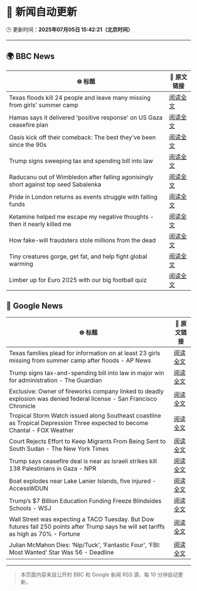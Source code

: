 # 🧠 新闻自动更新

🕒 更新时间：**2025年07月05日 15:42:21（北京时间）**

---

## 🌍 BBC News

| 🌐 标题 | 🔗 原文链接 |
|--------|-------------|
| Texas floods kill 24 people and leave many missing from girls' summer camp | [阅读全文](https://www.bbc.com/news/articles/cwyelx3x5k0o) |
| Hamas says it delivered 'positive response' on US Gaza ceasefire plan | [阅读全文](https://www.bbc.com/news/articles/cnvmrmvp98go) |
| Oasis kick off their comeback: The best they've been since the 90s | [阅读全文](https://www.bbc.com/news/articles/cn9y5z5nqe1o) |
| Trump signs sweeping tax and spending bill into law | [阅读全文](https://www.bbc.com/news/articles/cpvjlj3n1vmo) |
| Raducanu out of Wimbledon after falling agonisingly short against top seed Sabalenka | [阅读全文](https://www.bbc.com/sport/tennis/articles/cj3ry7v6gmlo) |
| Pride in London returns as events struggle with falling funds | [阅读全文](https://www.bbc.com/news/articles/c0q877y7g9eo) |
| Ketamine helped me escape my negative thoughts - then it nearly killed me | [阅读全文](https://www.bbc.com/news/articles/c70r1xdyy59o) |
| How fake-will fraudsters stole millions from the dead | [阅读全文](https://www.bbc.com/news/articles/cx2390x51zqo) |
| Tiny creatures gorge, get fat, and help fight global warming | [阅读全文](https://www.bbc.com/news/articles/c628nnz3rp9o) |
| Limber up for Euro 2025 with our big football quiz | [阅读全文](https://www.bbc.com/news/articles/c1lje6568rdo) |

## 📰 Google News

| 🌐 标题 | 🔗 原文链接 |
|--------|-------------|
| Texas families plead for information on at least 23 girls missing from summer camp after floods - AP News | [阅读全文](https://news.google.com/rss/articles/CBMiogFBVV95cUxNU0JxRW9VR1hPS3hyQjlBTF9ta2xRZFlFclNXWnY4cGVOejdQcVFSbDJxN2JrUUhGc2dyQ3B1LWJ3YTlJWktpc2QyQ2VQNi1lYm1Rbmw3QlZBUU1HT0x6b1lLNDZWTVdvNjRMWWhwdHRydVhPQkE1MGZSdUNSUHV1cV9BamxoRTdpU1ZPRGZKVm1IU2hSSTNTb2NCX1N4aWFtbnc?oc=5) |
| Trump signs tax-and-spending bill into law in major win for administration - The Guardian | [阅读全文](https://news.google.com/rss/articles/CBMigAFBVV95cUxQdDdsSTRJVktyZjdNbjh1U05QTDZtRzNoZnR2dWdiUEZLOEluaTE5RlptekJBelFpU2ZnbDkyQzZ5ZjdjdzUxNV9NZ0p2aVhMa3ltX0tHd3VveG8waWRQMHZYYjB3ZnlzWmxzU1JJTko5MVV0bVNaTndOMmhiaWQwdg?oc=5) |
| Exclusive: Owner of fireworks company linked to deadly explosion was denied federal license - San Francisco Chronicle | [阅读全文](https://news.google.com/rss/articles/CBMiqwFBVV95cUxNX01SSGlveER0d1pzNGljVDJxVW5Xb0dBY19jYUVVV2ozTkVHWlU2Z085NFpGZHlNcFJJclZubEg0eGZ5TklwRmNWZVpSVjRlOTBqREpldlBKUzdBc0ZSaVFXWkx5ajlOc3VDX3JJemp0enlISEZvelQzNWZfUVZ3NVQ0ekxFeEJMYmV5N2huN0x2RFFzRkdPanNjcmNEVGdvQmRLR3N0Tm1yb1E?oc=5) |
| Tropical Storm Watch issued along Southeast coastline as Tropical Depression Three expected to become Chantal - FOX Weather | [阅读全文](https://news.google.com/rss/articles/CBMilAFBVV95cUxNQkdNOG5xNXpPelNWMVhxZERhamZ4emhIbGNzYUZEeWUyUEh0VTN6ZDkwN3Fnclh2WDl4OUw0cVNnVFV0QjhwWUo5WGd2YjBfZ1pUZlIxSVFTak42bUZrT3BoOUdZQlR3Z3dwMXI0OFItUmlfTVptVEx3S0g5Tmhka0VmaU45RVRRNnRjai1rVWVHRkR40gGaAUFVX3lxTFBNaEUyWkRTVnAzZGNhSFZGWmVYTTRjRVFra1N3QXVJcHNoQ3BpZHJhaG1KOEpta1ZmdDFpSXAzYl9QME9aMVNlbFdiSTVHczJNUWpwVVJFR1RPRXBEbWptU1J2SmFQY1N4RGY0M1o0dTlYOGpMdzlFQXh0STJ2TExBSFpWQzFUc3Y3VnFHcm9YeFJ4MUZHYzJUb2c?oc=5) |
| Court Rejects Effort to Keep Migrants From Being Sent to South Sudan - The New York Times | [阅读全文](https://news.google.com/rss/articles/CBMihwFBVV95cUxQa2xsX3BLLVFSLWdkMWpmTjlWSlM1TGVlMGdjX3FTSjJBdWVrUDV3UTBxTURoQUcyd1dqUGJjbnNrVm1WYkZuNGlXUTVVMmtvZ3BuQkx1ZXA3UE1hdjl4a3VQWDRGcDRYaGUycWI1am13bUZvdmRZMEZGY3hadElHSGo5bmNoQWs?oc=5) |
| Trump says ceasefire deal is near as Israeli strikes kill 138 Palestinians in Gaza - NPR | [阅读全文](https://news.google.com/rss/articles/CBMiugFBVV95cUxPMDlQa0ZkLUtRUGhxc3dvSU5ERk9ZSmFEUlh0UjJpeUJleGVzNFNwTmxxdkFmbml0cnlsVEIwZkhLQXItbmlRX1hPNkdvZ3pqTlpGUC1qdG54ekhaQ1VtZ0xQenhZV3gzQ3dNMGFrTmJaVHB5b3BnZFl3alp0UjhxckdmSTlsdlVQRWtIZUdYaHpmSkxNQVVNS2Z3eWRycnpYTGZhZ0RTRHN4TEd6Yi1fdjlYU2xMTjBCenc?oc=5) |
| Boat explodes near Lake Lanier Islands, five injured - AccessWDUN | [阅读全文](https://news.google.com/rss/articles/CBMingFBVV95cUxNSHJlQk9GejgzUnhMZmtMM1A4VzhsMVh5VTlSWXUwZjZiSnRpZGtIaDFSZ1p3LWVFbFMwbHMyLUhfN1RpUENhRTRVVFp4QUp5cHVhY19oVHRFNXpYQzNHcGZ3OXp5bHBuWkIwaE5wVUVxZEh2T0VFNVAyendDbGJTTllCZnNjZ1paWGwzaFEzTWlyaTZxVmI4RXZUbHRBQQ?oc=5) |
| Trump’s $7 Billion Education Funding Freeze Blindsides Schools - WSJ | [阅读全文](https://news.google.com/rss/articles/CBMihAFBVV95cUxNM0VseC0zY3RrcTAwYWFCSUNTbVBqc0Y5RHEtdzViREYzVzFKUjBITTBPU05XY2t3cWJGUUJCRWYwQVZ4d21yWFgxTW85MV8wczNTcUFteTJtM1lZOVZDWTFMa29fMW9yT0RWbGZzSnVnMGxycnMtUTdSRE5jVGpRVklXUUo?oc=5) |
| Wall Street was expecting a TACO Tuesday. But Dow futures fall 250 points after Trump says he will set tariffs as high as 70% - Fortune | [阅读全文](https://news.google.com/rss/articles/CBMipwFBVV95cUxQWl9mNEpIM2pMWmJHWjVEVjlFWHMwT056RHYxZ1RkZXlROFJ2Njhubm9Bb2EtT1kzUmVIb01Cc0dTTHYwV1BYZ1lMTV84TktHeGRnekdnYV9ZUTFuR1Z3QkRqV0xLa1hhUzJrSGNFZm9lZTEzY3BUM3dYN1FCZGVncGZkM1lvcV9Zdll2aFdTNHpYb1p2SjJZYXFUaEgxcjctcXd1S0RkWQ?oc=5) |
| Julian McMahon Dies: ‘Nip/Tuck’, ‘Fantastic Four’, ‘FBI: Most Wanted’ Star Was 56 - Deadline | [阅读全文](https://news.google.com/rss/articles/CBMibEFVX3lxTE8wdDBmQ1VpUWZfTEtpd1Z6X0ZNdnRfODRtRkw2UVNhRlN6a3EzcEVVbjlRT1JfT092VkR2MXBrcEZrWWNzZWxVbGtiQ1FUTXgxTU1jTnVsRUNQZGFERFgxVndLWFZGRlRsYkZYbw?oc=5) |

---
> 本页面内容来自公开的 BBC 和 Google 新闻 RSS 源，每 10 分钟自动更新。